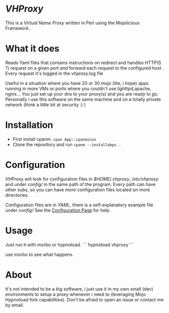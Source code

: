 <i>VHProxy</i>
=======

This is a <i>Virtual Name Proxy </i>written in Perl using the Mojolicious Framework.

What it does
=======
Reads Yaml files that contains instructions on redirect and handles HTTP(S ?) request on a given port and forward each request to the configured host .
Every request it's logged in the vhproxy.log file

Useful in a situation where you have 20 or 30 mojo (lite, i hope) apps running in more VMs or ports where you couldn't use lighttpd,apache, nginx...
You just set up your dns to your proxy(s) and you are ready to go.
Personally i use this software on the same machine and on a totally private network (think a little bit at security :) )

Installation
=======

 - First install cpanm. ```cpan App::cpanminus```
 - Clone the repository and run ```cpanm --installdeps .```
    
Configuration
=======

VHProxy will look for configuration files in <i>$HOME/.vhproxy</i>, <i>/etc/vhproxy</i> and under <i>config/</i> in the same path of the program.
Every path can have other subs, so you can have more configuration files located on more directories.

Configuration files are in <i>YAML</i>, there is a self-explanatory example file under <i>config/</i>
See the [Configuration Page](https://github.com/mudler/vhproxy/wiki/Configuration) for help.

Usage
=======

Just run it with morbo or hypnotoad.
``` hypnotoad vhproxy````

use morbo to see what happens.


About
=======

It's not intended to be a big software, i just use it in my own small (dev) environments to setup a proxy whenever i need to
(leveraging Mojo Hypnotoad fork capabilities).
Don't be afraid to open an issue or contact me by email.
